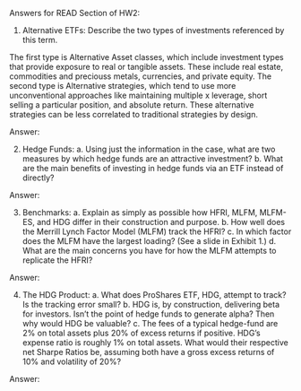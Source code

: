Answers for READ Section of HW2:

1. Alternative ETFs: Describe the two types of investments referenced by this term.

The first type is Alternative Asset classes, which include investment types that provide exposure to real or tangible assets. These include real estate, commodities and preciouss metals, currencies, and private equity. The second type is Alternative strategies, which tend to use more unconventional approaches like maintaining multiple x leverage, short selling a particular position, and absolute return. These alternative strategies can be less correlated to traditional strategies by design.

Answer: 

2. Hedge Funds: 
a. Using just the information in the case, what are two measures by which hedge funds are an attractive investment?
b. What are the main benefits of investing in hedge funds via an ETF instead of directly?

Answer: 

3. Benchmarks:
a. Explain as simply as possible how HFRI, MLFM, MLFM-ES, and HDG differ in their construction and purpose.
b. How well does the Merrill Lynch Factor Model (MLFM) track the HFRI?
c. In which factor does the MLFM have the largest loading? (See a slide in Exhibit 1.)
d. What are the main concerns you have for how the MLFM attempts to replicate the HFRI?

Answer: 

4. The HDG Product:
a. What does ProShares ETF, HDG, attempt to track? Is the tracking error small?
b. HDG is, by construction, delivering beta for investors. Isn’t the point of hedge funds to generate alpha? Then why would HDG be valuable?
c. The fees of a typical hedge-fund are 2% on total assets plus 20% of excess returns if positive. HDG’s expense ratio is roughly 1% on total assets. What would their respective net Sharpe Ratios be, assuming both have a gross excess returns of 10% and volatility of 20%?

Answer: 


